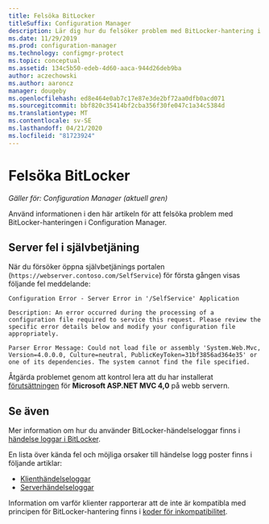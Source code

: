 ```yaml
---
title: Felsöka BitLocker
titleSuffix: Configuration Manager
description: Lär dig hur du felsöker problem med BitLocker-hantering i Configuration Manager
ms.date: 11/29/2019
ms.prod: configuration-manager
ms.technology: configmgr-protect
ms.topic: conceptual
ms.assetid: 134c5b50-edeb-4d60-aaca-944d26deb9ba
author: aczechowski
ms.author: aaroncz
manager: dougeby
ms.openlocfilehash: ed8e464e0ab7c17e87e3de2bf72aa0dfb0acd071
ms.sourcegitcommit: bbf820c35414bf2cba356f30fe047c1a34c5384d
ms.translationtype: MT
ms.contentlocale: sv-SE
ms.lasthandoff: 04/21/2020
ms.locfileid: "81723924"
---
```

# <a name="troubleshoot-bitlocker"></a>Felsöka BitLocker

*Gäller för: Configuration Manager (aktuell gren)*

Använd informationen i den här artikeln för att felsöka problem med BitLocker-hanteringen i Configuration Manager.

## <a name="server-error-in-self-service"></a>Server fel i självbetjäning

När du försöker öppna självbetjänings portalen (`https://webserver.contoso.com/SelfService`) för första gången visas följande fel meddelande:

``` error
Configuration Error - Server Error in '/SelfService' Application

Description: An error occurred during the processing of a configuration file required to service this request. Please review the specific error details below and modify your configuration file appropriately.

Parser Error Message: Could not load file or assembly 'System.Web.Mvc, Version=4.0.0.0, Culture=neutral, PublicKeyToken=31bf3856ad364e35' or one of its dependencies. The system cannot find the file specified.
```

Åtgärda problemet genom att kontrol lera att du har installerat [förutsättningen](../../plan-design/bitlocker-management.md#prerequisites) för **Microsoft ASP.NET MVC 4,0** på webb servern.

## <a name="see-also"></a>Se även

Mer information om hur du använder BitLocker-händelseloggar finns i [händelse loggar i BitLocker](about-event-logs.md).

En lista över kända fel och möjliga orsaker till händelse logg poster finns i följande artiklar:

- [Klienthändelseloggar](client-event-logs.md)
- [Serverhändelseloggar](server-event-logs.md)

Information om varför klienter rapporterar att de inte är kompatibla med principen för BitLocker-hantering finns i [koder för inkompatibilitet](non-compliance-codes.md).
